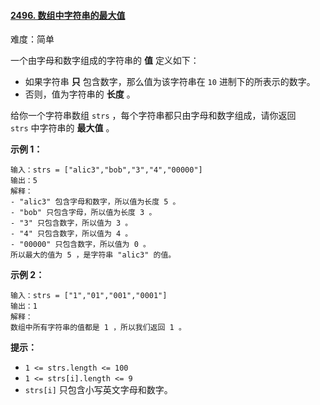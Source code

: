 #### [2496\. 数组中字符串的最大值](https://leetcode.cn/problems/maximum-value-of-a-string-in-an-array/)

难度：简单

一个由字母和数字组成的字符串的 **值** 定义如下：

-   如果字符串 **只** 包含数字，那么值为该字符串在 `10` 进制下的所表示的数字。
-   否则，值为字符串的 **长度** 。

给你一个字符串数组 `strs` ，每个字符串都只由字母和数字组成，请你返回 `strs` 中字符串的 **最大值** 。

**示例 1：**

```
输入：strs = ["alic3","bob","3","4","00000"]
输出：5
解释：
- "alic3" 包含字母和数字，所以值为长度 5 。
- "bob" 只包含字母，所以值为长度 3 。
- "3" 只包含数字，所以值为 3 。
- "4" 只包含数字，所以值为 4 。
- "00000" 只包含数字，所以值为 0 。
所以最大的值为 5 ，是字符串 "alic3" 的值。
```

**示例 2：**

```
输入：strs = ["1","01","001","0001"]
输出：1
解释：
数组中所有字符串的值都是 1 ，所以我们返回 1 。
```

**提示：**

-   `1 <= strs.length <= 100`
-   `1 <= strs[i].length <= 9`
-   `strs[i]` 只包含小写英文字母和数字。
